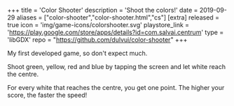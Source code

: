 +++
title = 'Color Shooter'
description = 'Shoot the colors!'
date = 2019-09-29
aliases = ["color-shooter","color-shooter.html","cs"]
[extra]
released = true
icon = 'img/game-icons/colorshooter.svg'
playstore_link = 'https://play.google.com/store/apps/details?id=com.salvai.centrum'
type = 'libGDX'
repo = "https://github.com/dulvui/color-shooter"
+++

My first developed game, so don't expect much. 

Shoot green, yellow, red and blue by tapping the screen and let white reach the centre.  

For every white that reaches the centre, you get one point.
The higher your score, the faster the speed!
